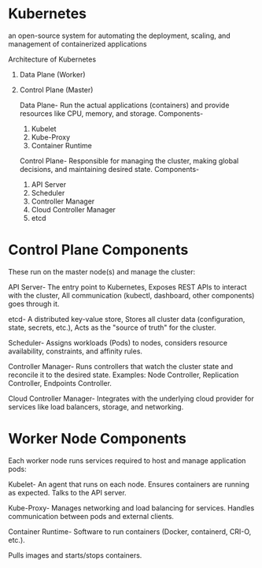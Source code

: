 # Kubernetes
an open-source system for automating the deployment, scaling, and management of containerized applications

Architecture of Kubernetes
 1. Data Plane (Worker)
 2. Control Plane (Master)

    Data Plane- Run the actual applications (containers) and provide resources like CPU, memory, and storage.
    Components-
    1. Kubelet
    2. Kube-Proxy
    3. Container Runtime

    Control Plane- Responsible for managing the cluster, making global decisions, and maintaining desired state.
    Components-
    1. API Server
    2. Scheduler
    3. Controller Manager
    4. Cloud Controller Manager
    5. etcd
   

# Control Plane Components

These run on the master node(s) and manage the cluster:

API Server- The entry point to Kubernetes, Exposes REST APIs to interact with the cluster, All communication (kubectl, dashboard, other components) goes through it.

etcd- A distributed key-value store, Stores all cluster data (configuration, state, secrets, etc.), Acts as the "source of truth" for the cluster.

Scheduler- Assigns workloads (Pods) to nodes, considers resource availability, constraints, and affinity rules.

Controller Manager- Runs controllers that watch the cluster state and reconcile it to the desired state. Examples: Node Controller, Replication Controller, Endpoints Controller.

Cloud Controller Manager- Integrates with the underlying cloud provider for services like load balancers, storage, and networking.

# Worker Node Components

Each worker node runs services required to host and manage application pods:

Kubelet- An agent that runs on each node. Ensures containers are running as expected. Talks to the API server.

Kube-Proxy- Manages networking and load balancing for services. Handles communication between pods and external clients.

Container Runtime- Software to run containers (Docker, containerd, CRI-O, etc.).

Pulls images and starts/stops containers.
       

